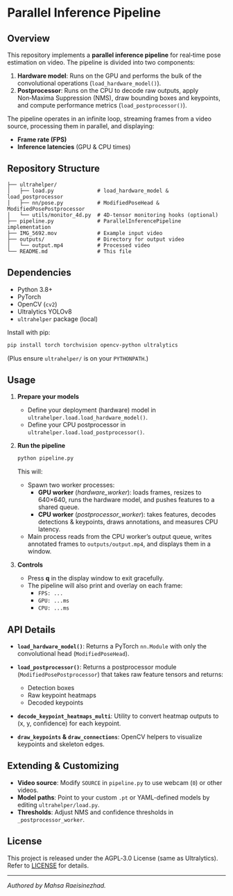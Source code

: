 # Parallel Inference Pipeline

## Overview
This repository implements a **parallel inference pipeline** for real‑time pose estimation on video. The pipeline is divided into two components:

1. **Hardware model**: Runs on the GPU and performs the bulk of the convolutional operations (`load_hardware_model()`).
2. **Postprocessor**: Runs on the CPU to decode raw outputs, apply Non‑Maxima Suppression (NMS), draw bounding boxes and keypoints, and compute performance metrics (`load_postprocessor()`).

The pipeline operates in an infinite loop, streaming frames from a video source, processing them in parallel, and displaying:
- **Frame rate (FPS)**
- **Inference latencies** (GPU & CPU times)

## Repository Structure
```
├── ultrahelper/
│   ├── load.py              # load_hardware_model & load_postprocessor
│   ├── nn/pose.py           # ModifiedPoseHead & ModifiedPosePostprocessor
│   └── utils/monitor_4d.py  # 4D‑tensor monitoring hooks (optional)
├── pipeline.py              # ParallelInferencePipeline implementation
├── IMG_5692.mov             # Example input video
├── outputs/                 # Directory for output video
│   └── output.mp4           # Processed video
└── README.md                # This file
```

## Dependencies
- Python 3.8+
- PyTorch
- OpenCV (`cv2`)
- Ultralytics YOLOv8
- `ultrahelper` package (local)

Install with pip:
```bash
pip install torch torchvision opencv-python ultralytics
```  
(Plus ensure `ultrahelper/` is on your `PYTHONPATH`.)

## Usage
1. **Prepare your models**
   - Define your deployment (hardware) model in `ultrahelper.load.load_hardware_model()`.
   - Define your CPU postprocessor in `ultrahelper.load.load_postprocessor()`.

2. **Run the pipeline**
   ```bash
   python pipeline.py
   ```
   This will:
   - Spawn two worker processes:
     - **GPU worker** (_hardware_worker_): loads frames, resizes to 640×640, runs the hardware model, and pushes features to a shared queue.
     - **CPU worker** (_postprocessor_worker_): takes features, decodes detections & keypoints, draws annotations, and measures CPU latency.
   - Main process reads from the CPU worker’s output queue, writes annotated frames to `outputs/output.mp4`, and displays them in a window.

3. **Controls**
   - Press **q** in the display window to exit gracefully.
   - The pipeline will also print and overlay on each frame:
     - `FPS: ...`
     - `GPU: ...ms`
     - `CPU: ...ms`

## API Details
- **`load_hardware_model()`**: Returns a PyTorch `nn.Module` with only the convolutional head (`ModifiedPoseHead`).
- **`load_postprocessor()`**: Returns a postprocessor module (`ModifiedPosePostprocessor`) that takes raw feature tensors and returns:
  - Detection boxes
  - Raw keypoint heatmaps
  - Decoded keypoints

- **`decode_keypoint_heatmaps_multi`**: Utility to convert heatmap outputs to (x, y, confidence) for each keypoint.
- **`draw_keypoints` & `draw_connections`**: OpenCV helpers to visualize keypoints and skeleton edges.

## Extending & Customizing
- **Video source**: Modify `SOURCE` in `pipeline.py` to use webcam (`0`) or other videos.
- **Model paths**: Point to your custom `.pt` or YAML-defined models by editing `ultrahelper/load.py`.
- **Thresholds**: Adjust NMS and confidence thresholds in `_postprocessor_worker`.

## License
This project is released under the AGPL‑3.0 License (same as Ultralytics). Refer to [LICENSE](https://ultralytics.com/license) for details.

---
*Authored by Mahsa Raeisinezhad.*

